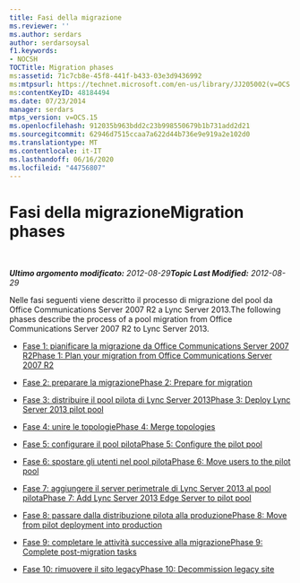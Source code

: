 ```yaml
---
title: Fasi della migrazione
ms.reviewer: ''
ms.author: serdars
author: serdarsoysal
f1.keywords:
- NOCSH
TOCTitle: Migration phases
ms:assetid: 71c7cb8e-45f8-441f-b433-03e3d9436992
ms:mtpsurl: https://technet.microsoft.com/en-us/library/JJ205002(v=OCS.15)
ms:contentKeyID: 48184494
ms.date: 07/23/2014
manager: serdars
mtps_version: v=OCS.15
ms.openlocfilehash: 912035b963bdd2c23b998550679b1b731add2d21
ms.sourcegitcommit: 62946d7515ccaa7a622d44b736e9e919a2e102d0
ms.translationtype: MT
ms.contentlocale: it-IT
ms.lasthandoff: 06/16/2020
ms.locfileid: "44756807"
---
```

<div data-xmlns="http://www.w3.org/1999/xhtml">

<div class="topic" data-xmlns="http://www.w3.org/1999/xhtml" data-msxsl="urn:schemas-microsoft-com:xslt" data-cs="https://msdn.microsoft.com/">

<div data-asp="https://msdn2.microsoft.com/asp">

# <a name="migration-phases"></a><span data-ttu-id="e0894-102">Fasi della migrazione</span><span class="sxs-lookup"><span data-stu-id="e0894-102">Migration phases</span></span>

</div>

<div id="mainSection">

<div id="mainBody">

<span> </span>

<span data-ttu-id="e0894-103">_**Ultimo argomento modificato:** 2012-08-29_</span><span class="sxs-lookup"><span data-stu-id="e0894-103">_**Topic Last Modified:** 2012-08-29_</span></span>

<span data-ttu-id="e0894-104">Nelle fasi seguenti viene descritto il processo di migrazione del pool da Office Communications Server 2007 R2 a Lync Server 2013.</span><span class="sxs-lookup"><span data-stu-id="e0894-104">The following phases describe the process of a pool migration from Office Communications Server 2007 R2 to Lync Server 2013.</span></span>

  - [<span data-ttu-id="e0894-105">Fase 1: pianificare la migrazione da Office Communications Server 2007 R2</span><span class="sxs-lookup"><span data-stu-id="e0894-105">Phase 1: Plan your migration from Office Communications Server 2007 R2</span></span>](phase-1-plan-your-migration-from-office-communications-server-2007-r2.md)

  - [<span data-ttu-id="e0894-106">Fase 2: preparare la migrazione</span><span class="sxs-lookup"><span data-stu-id="e0894-106">Phase 2: Prepare for migration</span></span>](phase-2-prepare-for-migration_1.md)

  - [<span data-ttu-id="e0894-107">Fase 3: distribuire il pool pilota di Lync Server 2013</span><span class="sxs-lookup"><span data-stu-id="e0894-107">Phase 3: Deploy Lync Server 2013 pilot pool</span></span>](phase-3-deploy-lync-server-2013-pilot-pool_1.md)

  - [<span data-ttu-id="e0894-108">Fase 4: unire le topologie</span><span class="sxs-lookup"><span data-stu-id="e0894-108">Phase 4: Merge topologies</span></span>](phase-4-merge-topologies.md)

  - [<span data-ttu-id="e0894-109">Fase 5: configurare il pool pilota</span><span class="sxs-lookup"><span data-stu-id="e0894-109">Phase 5: Configure the pilot pool</span></span>](phase-5-configure-the-pilot-pool.md)

  - [<span data-ttu-id="e0894-110">Fase 6: spostare gli utenti nel pool pilota</span><span class="sxs-lookup"><span data-stu-id="e0894-110">Phase 6: Move users to the pilot pool</span></span>](phase-6-move-users-to-the-pilot-pool.md)

  - [<span data-ttu-id="e0894-111">Fase 7: aggiungere il server perimetrale di Lync Server 2013 al pool pilota</span><span class="sxs-lookup"><span data-stu-id="e0894-111">Phase 7: Add Lync Server 2013 Edge Server to pilot pool</span></span>](phase-7-add-lync-server-2013-edge-server-to-pilot-pool.md)

  - [<span data-ttu-id="e0894-112">Fase 8: passare dalla distribuzione pilota alla produzione</span><span class="sxs-lookup"><span data-stu-id="e0894-112">Phase 8: Move from pilot deployment into production</span></span>](phase-8-move-from-pilot-deployment-into-production.md)

  - [<span data-ttu-id="e0894-113">Fase 9: completare le attività successive alla migrazione</span><span class="sxs-lookup"><span data-stu-id="e0894-113">Phase 9: Complete post-migration tasks</span></span>](phase-9-complete-post-migration-tasks.md)

  - [<span data-ttu-id="e0894-114">Fase 10: rimuovere il sito legacy</span><span class="sxs-lookup"><span data-stu-id="e0894-114">Phase 10: Decommission legacy site</span></span>](phase-10-decommission-legacy-site.md)

</div>

<span> </span>

</div>

</div>

</div>

